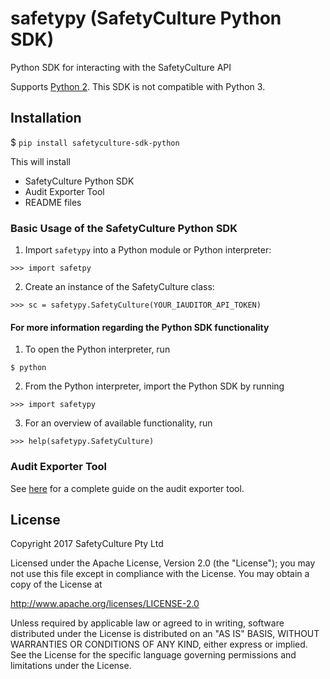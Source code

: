 # safetypy (SafetyCulture Python SDK)

Python SDK for interacting with the SafetyCulture API

Supports [Python 2](https://www.python.org/downloads/mac-osx/).
This SDK is not compatible with Python 3. 


## Installation
$ `pip install safetyculture-sdk-python`

This will install
* SafetyCulture Python SDK
* Audit Exporter Tool
* README files

### Basic Usage of the SafetyCulture Python SDK
1. Import `safetypy` into a Python module or Python interpreter: 
```
>>> import safetpy
```
2. Create an instance of the SafetyCulture class: 
```
>>> sc = safetypy.SafetyCulture(YOUR_IAUDITOR_API_TOKEN)
```
#### For more information regarding the Python SDK functionality
1. To open the Python interpreter, run 
```
$ python
```
2. From the Python interpreter, import the Python SDK by running
```
>>> import safetypy
```
3. For an overview of available functionality, run
```
>>> help(safetypy.SafetyCulture)
```

### Audit Exporter Tool
See [here](https://github.com/SafetyCulture/safetyculture-sdk-python/blob/master/tools/exporter/README.md) for a complete guide on the audit exporter tool.

## License

Copyright 2017 SafetyCulture Pty Ltd

Licensed under the Apache License, Version 2.0 (the "License");
you may not use this file except in compliance with the License.
You may obtain a copy of the License at

http://www.apache.org/licenses/LICENSE-2.0

Unless required by applicable law or agreed to in writing, software
distributed under the License is distributed on an "AS IS" BASIS,
WITHOUT WARRANTIES OR CONDITIONS OF ANY KIND, either express or implied.
See the License for the specific language governing permissions and
limitations under the License.
